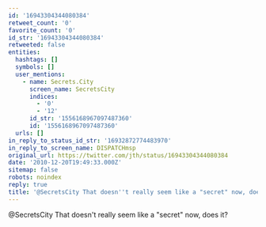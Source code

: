 ```yaml
---
id: '16943304344080384'
retweet_count: '0'
favorite_count: '0'
id_str: '16943304344080384'
retweeted: false
entities:
  hashtags: []
  symbols: []
  user_mentions:
    - name: Secrets.City
      screen_name: SecretsCity
      indices:
        - '0'
        - '12'
      id_str: '1556168967097487360'
      id: '1556168967097487360'
  urls: []
in_reply_to_status_id_str: '16932872774483970'
in_reply_to_screen_name: DISPATCHmsp
original_url: https://twitter.com/jth/status/16943304344080384
date: '2010-12-20T19:49:33.000Z'
sitemap: false
robots: noindex
reply: true
title: '@SecretsCity That doesn''t really seem like a "secret" now, does it?'
---
```


@SecretsCity That doesn't really seem like a "secret" now, does it?